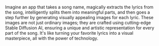 Imagine an app that takes a song name, magically extracts the lyrics from the song, intelligently splits them into meaningful parts, and then goes a step further by generating visually appealing images for each lyric. These images are not just ordinary images; they are crafted using cutting-edge Stable Diffusion AI, ensuring a unique and artistic representation for every part of the song. It's like turning your favorite lyrics into a visual masterpiece, all with the power of technology.
